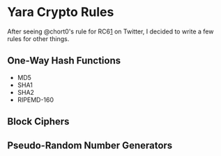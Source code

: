 Yara Crypto Rules
=================
After seeing @chort0's rule for RC6[1] on Twitter, I decided to write a few rules for other things. 

[1]: https://twitter.com/chort0/status/418156066291994624

One-Way Hash Functions
----------------------
* MD5
* SHA1
* SHA2
* RIPEMD-160

Block Ciphers
-------------

Pseudo-Random Number Generators
-------------------------------
